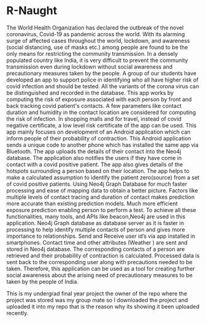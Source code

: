 # R-Naught

The World Health Organization has declared the outbreak of the novel
coronavirus, Covid-19 as pandemic across the world. With its alarming surge of
affected cases throughout the world, lockdown, and awareness (social distancing,
use of masks etc.) among people are found to be the only means for restricting
the community transmission. In a densely populated country like India, it is very
difficult to prevent the community transmission even during lockdown without
social awareness and precautionary measures taken by the people. A group of our
students have developed an app to support police in identifying who all have
higher risk of covid infection and should be tested. All the variants of the corona
virus can be distinguished and recorded in the database. This app works by
computing the risk of exposure associated with each person by front and back
tracking covid patient's contacts. A few parameters like contact duration and
humidity in the contact location are considered for computing the risk of infection.
In shopping malls and for travel, instead of covid negative certificate, a low level
risk certificate of the app can be used. This app mainly focuses on development of
an Android application which can inform people of their probability of contraction.
This Android application sends a unique code to another phone which has installed
the same app via Bluetooth. The app uploads the details of their contact into the
Neo4j database. The application also notifies the users if they have come in
contact with a covid positive patient. The app also gives details of the hotspots
surrounding a person based on their location. The app helps to make a calculated
assumption to identify the patient zero(source) from a set of covid positive
patients. Using Neo4j Graph Database for much faster processing and ease of
mapping data to obtain a better picture. Factors like multiple levels of contact
tracing and duration of contact makes prediction more accurate than existing
prediction models. Much more efficient exposure prediction enabling person to
perform a test. To achieve all these functionalities, many tools, and APIs like
beacon,Neo4j are used in this application. Neo4j Graph database as database
server as it is faster in processing to help identify multiple contacts of person and
gives more importance to relationships. Send and Receive user id’s via app installed
in smartphones. Contact time and other attributes (Weather ) are sent and stored
in Neo4j database. The corresponding contacts of a person are retrieved and their
probability of contraction is calculated. Processed data is sent back to the
corresponding user along with precautions needed to be taken. Therefore, this
application can be used as a tool for creating further social awareness about the
arising need of precautionary measures to be taken by the people of India.

This is my undergrad final year project the owner of the repo where the project was stored was my group mate so I downloaded the project and uploaded it into my repo that is the reason why its showing it been uploaded recently.
